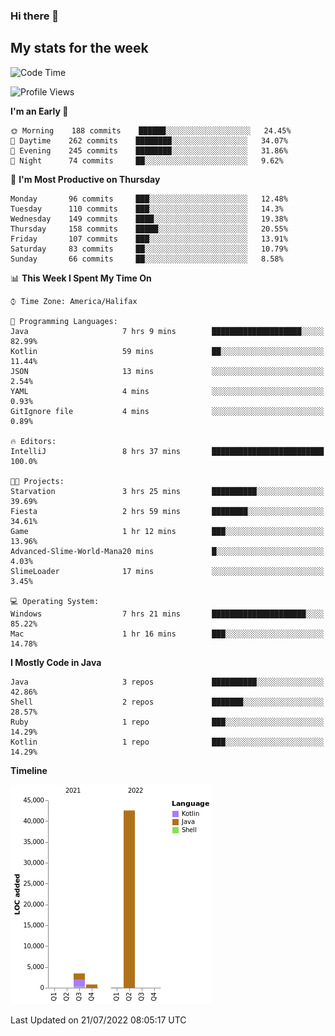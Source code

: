 ### Hi there 👋

## My stats for the week
<!--START_SECTION:waka-->
![Code Time](http://img.shields.io/badge/Code%20Time-321%20hrs%2054%20mins-blue)

![Profile Views](http://img.shields.io/badge/Profile%20Views-0-blue)

**I'm an Early 🐤** 

```text
🌞 Morning    188 commits    ██████░░░░░░░░░░░░░░░░░░░   24.45% 
🌆 Daytime    262 commits    ████████░░░░░░░░░░░░░░░░░   34.07% 
🌃 Evening    245 commits    ████████░░░░░░░░░░░░░░░░░   31.86% 
🌙 Night      74 commits     ██░░░░░░░░░░░░░░░░░░░░░░░   9.62%

```
📅 **I'm Most Productive on Thursday** 

```text
Monday       96 commits     ███░░░░░░░░░░░░░░░░░░░░░░   12.48% 
Tuesday      110 commits    ███░░░░░░░░░░░░░░░░░░░░░░   14.3% 
Wednesday    149 commits    ████░░░░░░░░░░░░░░░░░░░░░   19.38% 
Thursday     158 commits    █████░░░░░░░░░░░░░░░░░░░░   20.55% 
Friday       107 commits    ███░░░░░░░░░░░░░░░░░░░░░░   13.91% 
Saturday     83 commits     ██░░░░░░░░░░░░░░░░░░░░░░░   10.79% 
Sunday       66 commits     ██░░░░░░░░░░░░░░░░░░░░░░░   8.58%

```


📊 **This Week I Spent My Time On** 

```text
⌚︎ Time Zone: America/Halifax

💬 Programming Languages: 
Java                     7 hrs 9 mins        ████████████████████░░░░░   82.99% 
Kotlin                   59 mins             ██░░░░░░░░░░░░░░░░░░░░░░░   11.44% 
JSON                     13 mins             ░░░░░░░░░░░░░░░░░░░░░░░░░   2.54% 
YAML                     4 mins              ░░░░░░░░░░░░░░░░░░░░░░░░░   0.93% 
GitIgnore file           4 mins              ░░░░░░░░░░░░░░░░░░░░░░░░░   0.89%

🔥 Editors: 
IntelliJ                 8 hrs 37 mins       █████████████████████████   100.0%

🐱‍💻 Projects: 
Starvation               3 hrs 25 mins       ██████████░░░░░░░░░░░░░░░   39.69% 
Fiesta                   2 hrs 59 mins       ████████░░░░░░░░░░░░░░░░░   34.61% 
Game                     1 hr 12 mins        ███░░░░░░░░░░░░░░░░░░░░░░   13.96% 
Advanced-Slime-World-Mana20 mins             █░░░░░░░░░░░░░░░░░░░░░░░░   4.03% 
SlimeLoader              17 mins             ░░░░░░░░░░░░░░░░░░░░░░░░░   3.45%

💻 Operating System: 
Windows                  7 hrs 21 mins       █████████████████████░░░░   85.22% 
Mac                      1 hr 16 mins        ███░░░░░░░░░░░░░░░░░░░░░░   14.78%

```

**I Mostly Code in Java** 

```text
Java                     3 repos             ██████████░░░░░░░░░░░░░░░   42.86% 
Shell                    2 repos             ███████░░░░░░░░░░░░░░░░░░   28.57% 
Ruby                     1 repo              ███░░░░░░░░░░░░░░░░░░░░░░   14.29% 
Kotlin                   1 repo              ███░░░░░░░░░░░░░░░░░░░░░░   14.29%

```


**Timeline**

![Chart not found](https://raw.githubusercontent.com/lyndseyy/lyndseyy/main/charts/bar_graph.png) 


 Last Updated on 21/07/2022 08:05:17 UTC
<!--END_SECTION:waka-->